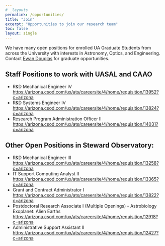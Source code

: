 ```yaml
---
# _layouts
permalink: /opportunities/
title: "Join"
excerpt: "Opportunities to join our research team"
toc: false
layout: single
---
```


We have many open positions for enrolled UA Graduate Students from across the University with interests in Astronomy, Optics, and Engineering. Contact [Ewan Douglas](https://www.as.arizona.edu/people/faculty/ewan-douglas) for graduate opportunities.

## Staff Positions to work with UASAL and CAAO

- R&D Mechanical Engineer IV https://arizona.csod.com/ux/ats/careersite/4/home/requisition/13952?c=arizona
- R&D Systems Engineer IV https://arizona.csod.com/ux/ats/careersite/4/home/requisition/13824?c=arizona
- Research Program Administration Officer II https://arizona.csod.com/ux/ats/careersite/4/home/requisition/14031?c=arizona

## Other Open Positions in Steward Observatory:

- R&D Mechanical Engineer III https://arizona.csod.com/ux/ats/careersite/4/home/requisition/13258?c=arizona
- IT Support Computing Analyst II https://arizona.csod.com/ux/ats/careersite/4/home/requisition/13365?c=arizona
- Grant and Contract Administrator I https://arizona.csod.com/ux/ats/careersite/4/home/requisition/13822?c=arizona
- Postdoctoral Research Associate I (Multiple Openings) - Astrobiology Exoplanet: Alien Earths https://arizona.csod.com/ux/ats/careersite/4/home/requisition/12918?c=arizona
- Administrative Support Assistant II https://arizona.csod.com/ux/ats/careersite/4/home/requisition/12427?c=arizona

